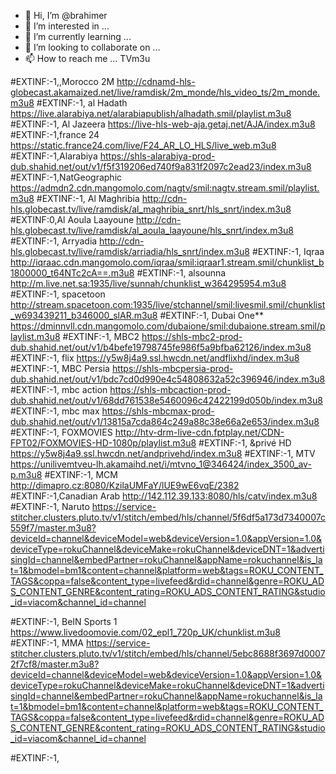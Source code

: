 - 👋 Hi, I’m @brahimer
- 👀 I’m interested in ...
- 🌱 I’m currently learning ...
- 💞️ I’m looking to collaborate on ...
- 📫 How to reach me ...
                                                 TVm3u
<!---
brahimer/brahimer is a ✨ special ✨ repository because its `README.md` (this file) appears on your GitHub profile.
You can click the Preview link to take a look at your changes.
--->
#EXTINF:-1,,Morocco 2M
http://cdnamd-hls-globecast.akamaized.net/live/ramdisk/2m_monde/hls_video_ts/2m_monde.m3u8
#EXTINF:-1, al Hadath
https://live.alarabiya.net/alarabiapublish/alhadath.smil/playlist.m3u8
#EXTINF:-1, Al Jazeera
https://live-hls-web-aja.getaj.net/AJA/index.m3u8
#EXTINF:-1,france 24
https://static.france24.com/live/F24_AR_LO_HLS/live_web.m3u8
#EXTINF:-1,Alarabiya
https://shls-alarabiya-prod-dub.shahid.net/out/v1/f5f319206ed740f9a831f2097c2ead23/index.m3u8
#EXTINF:-1,NatGeographic
https://admdn2.cdn.mangomolo.com/nagtv/smil:nagtv.stream.smil/playlist.m3u8
#EXTINF:-1, Al Maghribia
http://cdn-hls.globecast.tv/live/ramdisk/al_maghribia_snrt/hls_snrt/index.m3u8
#EXTINF:0,Al Aoula Laayoune
http://cdn-hls.globecast.tv/live/ramdisk/al_aoula_laayoune/hls_snrt/index.m3u8
#EXTINF:-1, Arryadia
http://cdn-hls.globecast.tv/live/ramdisk/arriadia/hls_snrt/index.m3u8
#EXTINF:-1, Iqraa
http://iqraac.cdn.mangomolo.com/iqraa/smil:iqraar1.stream.smil/chunklist_b1800000_t64NTc2cA==.m3u8
#EXTINF:-1, alsounna
http://m.live.net.sa:1935/live/sunnah/chunklist_w364295954.m3u8
#EXTINF:-1, spacetoon
http://stream.spacetoon.com:1935/live/stchannel/smil:livesmil.smil/chunklist_w693439211_b346000_slAR.m3u8
#EXTINF:-1, Dubai One**
https://dminnvll.cdn.mangomolo.com/dubaione/smil:dubaione.stream.smil/playlist.m3u8
#EXTINF:-1, MBC2
https://shls-mbc2-prod-dub.shahid.net/out/v1/b4befe19798745fe986f5a9bfba62126/index.m3u8
#EXTINF:-1, flix
https://y5w8j4a9.ssl.hwcdn.net/andflixhd/index.m3u8
#EXTINF:-1, MBC Persia
https://shls-mbcpersia-prod-dub.shahid.net/out/v1/bdc7cd0d990e4c54808632a52c396946/index.m3u8
#EXTINF:-1, mbc action
https://shls-mbcaction-prod-dub.shahid.net/out/v1/68dd761538e5460096c42422199d050b/index.m3u8
#EXTINF:-1, mbc max
https://shls-mbcmax-prod-dub.shahid.net/out/v1/13815a7cda864c249a88c38e66a2e653/index.m3u8
#EXTINF:-1, FOXMOVIES
http://htv-drm-live-cdn.fptplay.net/CDN-FPT02/FOXMOVIES-HD-1080p/playlist.m3u8
#EXTINF:-1, &privé HD
https://y5w8j4a9.ssl.hwcdn.net/andprivehd/index.m3u8
#EXTINF:-1, MTV
https://unilivemtveu-lh.akamaihd.net/i/mtvno_1@346424/index_3500_av-p.m3u8
#EXTINF:-1, MCM
http://dimapro.cz:8080/KzilaUMFaY/lUE9wE6vqE/2382
#EXTINF:-1,Canadian Arab 
http://142.112.39.133:8080/hls/catv/index.m3u8
#EXTINF:-1, Naruto
https://service-stitcher.clusters.pluto.tv/v1/stitch/embed/hls/channel/5f6df5a173d7340007c559f7/master.m3u8?deviceId=channel&deviceModel=web&deviceVersion=1.0&appVersion=1.0&deviceType=rokuChannel&deviceMake=rokuChannel&deviceDNT=1&advertisingId=channel&embedPartner=rokuChannel&appName=rokuchannel&is_lat=1&bmodel=bm1&content=channel&platform=web&tags=ROKU_CONTENT_TAGS&coppa=false&content_type=livefeed&rdid=channel&genre=ROKU_ADS_CONTENT_GENRE&content_rating=ROKU_ADS_CONTENT_RATING&studio_id=viacom&channel_id=channel

#EXTINF:-1,  BeIN Sports 1
https://www.livedoomovie.com/02_epl1_720p_UK/chunklist.m3u8
#EXTINF:-1, MMA
https://service-stitcher.clusters.pluto.tv/v1/stitch/embed/hls/channel/5ebc8688f3697d00072f7cf8/master.m3u8?deviceId=channel&deviceModel=web&deviceVersion=1.0&appVersion=1.0&deviceType=rokuChannel&deviceMake=rokuChannel&deviceDNT=1&advertisingId=channel&embedPartner=rokuChannel&appName=rokuchannel&is_lat=1&bmodel=bm1&content=channel&platform=web&tags=ROKU_CONTENT_TAGS&coppa=false&content_type=livefeed&rdid=channel&genre=ROKU_ADS_CONTENT_GENRE&content_rating=ROKU_ADS_CONTENT_RATING&studio_id=viacom&channel_id=channel



#EXTINF:-1,
